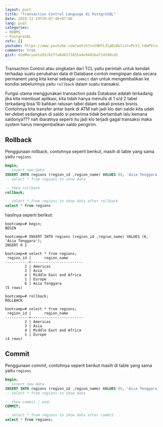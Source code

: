 ```yaml
---
layout: post
title: "Transaction Control Language di PostgreSQL"
date: 2019-12-29T20:07:46+07:00
lang: psql
categories:
- RDBMS
- PostgreSQL
refs: []
youtube: https://www.youtube.com/watch?v=tQHfL3lpBz8&list=PLV1-tdmPblvypZXSk2GC932nludT345xk&index=24
comments: true
gist: dimMaryanto93/62ffa0d81f3835a4e9401baf14590cd2
---
```


Transaction Control atau singkatan dari TCL yaitu perintah untuk kendali terhadap suatu perubahan data di Database contoh menginpan data secara permanent yang kita kenal sebagai `commit` dan untuk mengembalikan ke kondisi sebelumnya yaitu `rollback` dalam suatu transaksi.

Fungsi utama menggunakan transaction pada Database adalah terkadang jika kita membuat aplikasi, kita tidah hanya menulis di 1 s/d 2 tabel terkadang bisa 10 bahkan ratusan tabel dalam sekali proses bisnis. Contohnya kita transfer antar bank di ATM nah jadi klo dari saldo kita udah ter-debet sedangkan di saldo si penerima tidak bertambah lalu kemana saldonya??? nah ibaratnya seperti itu jadi klo terjadi gagal transaksi maka system harus mengembalikan saldo pengirim.

## Rollback

Penggunaan rollback, contohnya seperit berikut, masih di table yang sama yaitu `regions`

```sql
begin;
-- insert new data
INSERT INTO regions (region_id ,region_name) VALUES (6, 'Asia Tenggara');
-- select * from regions to show data

-- then rollback
rollback;

-- select * from regions to show data after rollback
select * from regions
```

hasilnya seperti berikut:

```postgresql-console
bootcamp=# begin;
BEGIN

bootcamp=# INSERT INTO regions (region_id ,region_name) VALUES (6, 'Asia Tenggara');
INSERT 0 1

bootcamp=# select * from regions;
 region_id |      region_name       
-----------+------------------------
         2 | Americas
         3 | Asia
         4 | Middle East and Africa
         1 | Europe
         6 | Asia Tenggara
(5 rows)

bootcamp=# rollback;
ROLLBACK

bootcamp=# select * from regions;
 region_id |      region_name       
-----------+------------------------
         2 | Americas
         3 | Asia
         4 | Middle East and Africa
         1 | Europe
(4 rows)
```

## Commit

Penggunaan commit, contohnya seperit berikut masih di table yang sama yaitu `regions`

```sql
begin;
-- insert new data
INSERT INTO regions (region_id ,region_name) VALUES (6, 'Asia Tenggara');
-- select * from regions to show data

-- then commit / end;
COMMIT;

-- select * from regions to show data after commit
select * from regions;
```
